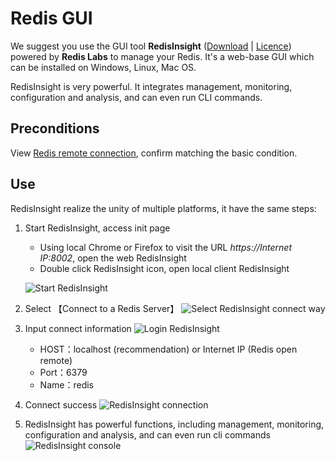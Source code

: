 # Redis GUI

We suggest you use the GUI tool **RedisInsight** ([Download](https://redislabs.com/redisinsight/) | [Licence](https://redislabs.com/redis-insight-license-terms)) powered by **Redis Labs** to manage your Redis. It's a web-base GUI which can be installed on Windows, Linux, Mac OS.

RedisInsight is very powerful. It integrates management, monitoring, configuration and analysis, and can even run CLI commands.


## Preconditions

View [Redis remote connection](/solution-remote.md), confirm matching the basic condition.

## Use

RedisInsight realize the unity of multiple platforms, it have the same steps: 

1. Start RedisInsight, access init page
   * Using local Chrome or Firefox to visit the URL  *https://Internet IP:8002*, open the web RedisInsight
   * Double click RedisInsight icon, open local client RedisInsight

   ![Start RedisInsight](https://libs.websoft9.com/Websoft9/DocsPicture/en/redis/redisinsight-login-websoft9.png)

2. Select 【Connect to a Redis Server】
   ![Select RedisInsight connect way](https://libs.websoft9.com/Websoft9/DocsPicture/en/redis/redisinsight-connect001-websoft9.png)

3. Input connect information 
   ![Login RedisInsight](https://libs.websoft9.com/Websoft9/DocsPicture/en/redis/redisinsight-connect002-websoft9.png)
   
   * HOST：localhost (recommendation) or  Internet IP (Redis open remote)
   * Port：6379
   * Name：redis

4. Connect success
   ![RedisInsight connection](https://libs.websoft9.com/Websoft9/DocsPicture/en/redis/redisinsight-connectss-websoft9.png)

5. RedisInsight has powerful functions, including management, monitoring, configuration and analysis, and can even run cli commands
   ![RedisInsight console](https://libs.websoft9.com/Websoft9/DocsPicture/en/redis/redisinsight-consolegui-websoft9.png)
